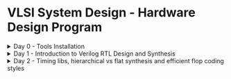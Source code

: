 # VLSI System Design - Hardware Design Program

<details>

 <summary>Day 0 - Tools Installation</summary>

## System Details

- **RAM**: 8GB
- **Storage**: 256GB SSD
- **OS**: macOS

## Yosys

```
$ git clone https://github.com/YosysHQ/yosys.git
$ brew install cmake gcc gawk tcl-tk libtool bison flex make
$ brew install graphviz xdot neovim macvim
$ cd yosys
$ git submodule update --init
$ make
$ ./yosys
```

![yosys](/images/Day0/yosys.png)

## Iverilog

```
$ brew install icarus-verilog
$ iverilog
```

![iverilog](/images/Day0/iverilog.png)

## GTKWave

```
$ brew install gtkwave
$ gtkwave
```

![gtkwave](/images/Day0/gtkwave.png)

## Introduction - Digital VLSI SoC Design and Planning

The following stages are involved in Digital VLSI SoC design and Planning:

- **Chip Modelling** - The planning starts with defining the chip. The design specifications are described in testbench (C/C++ based). This step is concluded by verifying the testbench using appropriate compilers.
- **Register-transfer level (RTL) Designing** - This stage involves creating a soft copy of the hardware, by converting c model to register-transfer level model using verilog and validate that design specifications are met.
- **Synthesis** - This step involves converting RTL verilog code (synthesizable code) to Gate Level Netlist which describes the design using logic gates. Macros (Reusable blocks in the design, this also require synthesizable code) and Analog IP (Block connecting with real analog world, this required functional RTL code).
- **SoC Integration** - Integrates all the netlist and blocks synthesized from RTL code into a single model (processor, memory, clock, analog IP, etc).
- **Physical Design** - Physical design converted logical connectivity of cells into physical connectivity. This step involves, Partitioning, Floorplanning, Power Planning, Placement, Clock Tree Synthesis, Routing and More.
- The final GDSII (Layout) generated from Netlist goes through verifications (DRC and LVS) steps before fabrication process (tapeout).
- The cycle is completed by testing the final chip from fab using the same testbench designed in planning phase to ensure the working the hardware chip.

</details>

<details>

 <summary>Day 1 - Introduction to Verilog RTL Design and Synthesis</summary>

## Overview

Day 1: RTL design and synthesis using Iverilog, GTKWave and Yosys with SKY130 Technology

### 1. Introduction to Open-Source Simulator Iverilog

- Simulator: A tool which is used to verify the RTL (Register Transfer Level) design and the tool used for this course is Iverilog.
- Design: Verilog code or a group of Verilog codes that, in order to satisfy the necessary requirements, implement the intended functionality.
- Testbench: A setup in which stimulus (test vectors) are applied to the design in order to verify its functionality.

#### How Simulator Works

- The simulator evaluates the ouput only when there is a change in the inputs.
- If no input changes, there is no change in output.

#### Test Design Structure

- The design may have one or more primary inputs and one or more primary outputs.
- The testbench does not have primary inputs or outputs.<br>
![iverilogDesignStructure](/images/Day1/iverilogDesignStructure.png)

#### Iverilog-Based Simulation Flow

- Iverilog is given both the design and the testbench.
- A VCD (Value Change Dump) file created by Iverilog is sent to GTKWave for waveform display.<br>
![iverilogSimulationFlow](/images/Day1/iverilogSimulationFlow.png)

### 2. Labs using Iverilog and GTKWave

#### Steps:
 - Clone the repository - git clone https://github.com/kunalg123/sky130RTLDesignAndSynthesisWorkshop.git <br>
![gitClone](/images/Day1/sky130GitClone.png)

#### Key Points:
 - my_lib: Directory contains all the standard cell files used for synthesis
 - lib: Directory with Sky130 Standard Cell library used for synthesis
 - verilog_files: Directory contains all the verilog codes, along with their testbench, for the standard cells used in lib.<br>
![files](/images/Day1/filesSky130.png)

#### Lab Steps:
 - Load the Multiplexer and its testnech into iverilog, then execute the a.out file which is generated through iverilog. This will generate vcd file.<br>
![iverilogLoad](/images/Day1/iverilogLoad.png)
 - Load the .vcd file into the GTKWave for visulaization and functional verification.<br>
![gtkwaveLoad](/images/Day1/gtkwaveLoad.png)

### 3. Introduction to Yosys and Logic Synthesis

#### Introduction to Yosys
 - Synthesizer tool converts verilog RTL design code into gate-level netlist.
 - Yosys is a open source synthesizer tool used for coverting the RTL code to netlist.
 - Netlist represents the design in terms of standard cells from the library (.lib) file.<br>
![yosysSetup](/images/Day1/yosysSetup.png)
 - read_verilog: Command will read the design verilog file.
 - read_liberty: Command will read the standard cell library file.
 - write_verilog: Command will generate the netlist file.

#### Verification of Synthesis
 - The generated netlist can be verified using iverilog. 
 - The primary inputs and outputs of the synthesized netlist remain the same as in the RTL design, meaning the same testbench can be used.
 - The synthesis simulation should match with the RTL simulation.<br>
![synthesisVerify](/images/Day1/synthesisVerify.png)

#### Introduction to Logic Synthesis
 - <strong>RTL Design:</strong> Behavioral representation of the required design specification written in verilog HDL<br>
![rtl](/images/Day1/RTLdesign.png)
 - <strong>Synthesis:</strong> Conversion of RTL verilog code to gate level represenatation with logic gates and interconnects.
 - <strong>Netlist:</strong> Consisting of logic gates and interconnects generated through synthesis process.<br>
![syn](/images/Day1/Synthesis.png)
 - <strong>.lib:</strong> A collection of logical modules, including basic logic gates (e.g., AND, OR, NOT). Different flavors of the same gate exist (e.g., slow, medium, fast versions, 2input, 3input, 4input).
 - <strong>Need of different falours of gate:</strong> Faster and slower cells have different useage in the design to meet different design specifications.<br>
![faster](/images/Day1/Need1.png)
![slower](/images/Day1/Need2.png)
![diff](/images/Day1/fastslow.png)
 - <strong>Selection of cells:</strong> It is important to guide the synthesizer to select the flavour of cells that is optimum for the implementation of logic circuit. More use of faster cells may lead to bad circuit interms of power and area and hold time violations, more use of slower cells will lead to performace degardation and circuit becomes sluggish. All this guidance provided to the synthesizer through "Constraints".
 - <strong>Synthesis illustration:</strong> <br>
![syn2](/images/Day1/synillustration.png) 

### 4. Labs using Yosys and SKY130 PDKs

#### Lab steps:
 - Use of Iverilog to simulate RTL and Yosys for generating netlist.
 - Visualize waveform from both RTL and synthesis simulation and analyze sythezied designs
 - Invoke yosys to the sythesis process in the terminal <br>
![yosys](/images/Day0/yosys.png)
 - Read liberty files consisting of library files <br>
![readLib](/images/Day1/readLib.png)
 - Reading verilog design for verification <br>
![verifyDesign](/images/Day1/verifyread.png)
 - Now Run synthesis process on the top-level module <br>
 `synth -top good_mux` <br>
![synTopLevel](/images/Day1/synTopLevel.png)
 - Perform logic optimization using ABC command. This command will convert the RTL design to gate level with the cells, I/O singals provided in standard cell library <br>
 `abc -liberty ../sky130RTLDesignAndSynthesisWorkshop/verilog_files/good_mux.v` <br>
![abc](/images/Day1/abc.png)
 - Use show command to view graphical representation of design <br>
 `show` <br>
![show1](/images/Day1/show1.png) <br>
![show2](/images/Day1/show2.png)
 - Write Verilog Netlist file <br>
 `write_verilog good_mux_netlist.v or write_verilog -noattr good_mux_netlist.v`
 `!gvim good_mux_netlist.v` <br>
![gvim](/images/Day1/gvim.png) 

</details>

<details>
<summary>Day 2 - Timing libs, hierarchical vs flat synthesis and efficient flop coding styles</summary>

## Overview

Day 2: Understanding timing libraries (.libs), the difference between hieratchical and flat synthesis, and optimizing flip-flop coding techniques. These ideas are essential for enhancing RTL design and synthesis procedures.

### 1. SKY130RTL D2SK1 - Introduction to timing .libs

#### Introduction to timing .libs
 - The breakdown of SkyWater 130nm process design kit's (PDK) library named `sky130_fd_sc_hd__tt_025C_1v80.lib` is - 
 - <strong>Sky130</strong>: 130nm technology developed by SkyWater.
 - <strong>fd_sc_hd</strong>: Fully depleted, high density standard cell library.
 - <strong>tt_025C</strong>: Indicates typical-typical process corner at temperature of 25°C.
 - <strong>1v80</strong>: Nominal operating supply voltage of 1.8 Volts.
 - <strong>PVT</strong>: Process-voltage-temperature variation is a term used to describe the three main sources of variation in circuit design: process, voltage, and temperature. PVT variations can affect a circuit's timing, power, and noise characteristics. PVT variations are caused by the unpredictability of process parameters during the fabrication of an integrated circuit (IC). Some of the parameters include: Oxide thickness, Channel length, Channel width, Impurity concentration densities, and Diffusion depths.

 #### Basic Info from Library
 ![libInfo](/images/Day1/libInfo.png)

 #### Cell `sky130_fd_sc_hd__a2111o_1`:
  - Indicates a 2-input AND into first input of 4-input OR. `X = ((A1 & A2) | B1 | C1 | D1)`
  - <strong>a</strong>: AND gate
  - <strong>o</strong>: OR gate
  - <strong>2111</strong>: Two inputs (A1, A2) go into an AND gate. The result feeds into the first input of a 4-input OR gate (A1&A2, B1, C1, D1). <br>
![logicCell](/images/Day1/logicCell.png)

#### Other observations
 - It also tell about the cell's 32 (5 input) combinations of leakage power values, area, power port info, description of capacitance, power, max_transistion of each pin, timing information.
 - As the number of gates increases,a larger cell is employing wider transistors, the area also increases.
 - Wider cells are faster but require larger areas and consume more power.
 - Smaller cells have more delay but require less area and consume less power. <br>
![compareCells](/images/Day1/compareCells.png)

### 2. SKY130RTL D2SK2 - Hierarchical vs Flat Synthesis

#### Hierarchical vs Flat Synthesis

</detail>
